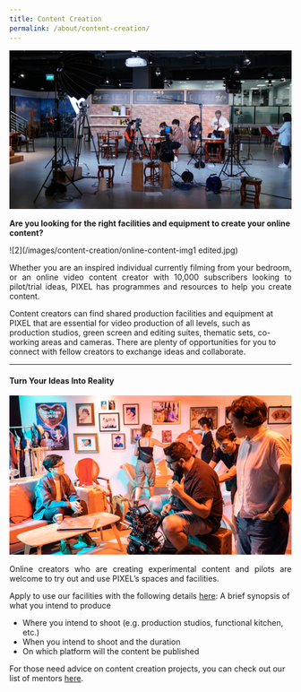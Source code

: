 ```yaml
---
title: Content Creation
permalink: /about/content-creation/
---
```

![1](/images/content-creation/online-content-edited.jpg)

**Are you looking for the right facilities and equipment to create your online content?**

![2](/images/content-creation/online-content-img1 edited.jpg)

<p align="justify">Whether you are an inspired individual currently filming from your bedroom, or an online video content creator with 10,000 subscribers looking to pilot/trial ideas, PIXEL has programmes and resources to help you create content.

Content creators can find shared production facilities and equipment at PIXEL that are essential for video production of all levels, such as production studios, green screen and editing suites, thematic sets, co-working areas and cameras. There are plenty of opportunities for you to connect with fellow creators to exchange ideas and collaborate.</p>

---

#### Turn Your Ideas Into Reality

![3](/images/content-creation/Content-Creation_Img1_630-x-355.png)

<p align="justify">
  Online creators who are creating experimental content and pilots are welcome to try out and use PIXEL’s spaces and facilities.

Apply to use our facilities with the following details <a href="https://forms.cwp.gov.sg/venuerequest/FormIUC5W" target="_blank">here</a>:
A brief synopsis of what you intend to produce
<ul>
  <li>Where you intend to shoot (e.g. production studios, functional kitchen, etc.)</li>
  <li>When you intend to shoot and the duration</li>
  <li>On which platform will the content be published</li></ul>
For those need advice on content creation projects, you can check out our list of mentors <a href="/community/mentorship-programme/">here</a>. </p>
